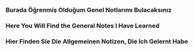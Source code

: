 ### Burada Öğrenmiş Olduğum Genel Notlarımı Bulacaksınız

### Here You Will Find the General Notes I Have Learned

### Hier Finden Sie Die Allgemeinen Notizen, Die Ich Gelernt Habe
